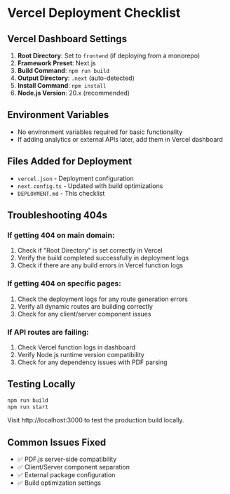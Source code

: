# Vercel Deployment Checklist

## Vercel Dashboard Settings

1. **Root Directory**: Set to `frontend` (if deploying from a monorepo)
2. **Framework Preset**: Next.js
3. **Build Command**: `npm run build`
4. **Output Directory**: `.next` (auto-detected)
5. **Install Command**: `npm install`
6. **Node.js Version**: 20.x (recommended)

## Environment Variables
- No environment variables required for basic functionality
- If adding analytics or external APIs later, add them in Vercel dashboard

## Files Added for Deployment
- `vercel.json` - Deployment configuration
- `next.config.ts` - Updated with build optimizations
- `DEPLOYMENT.md` - This checklist

## Troubleshooting 404s

### If getting 404 on main domain:
1. Check if "Root Directory" is set correctly in Vercel
2. Verify the build completed successfully in deployment logs
3. Check if there are any build errors in Vercel function logs

### If getting 404 on specific pages:
1. Check the deployment logs for any route generation errors
2. Verify all dynamic routes are building correctly
3. Check for any client/server component issues

### If API routes are failing:
1. Check Vercel function logs in dashboard
2. Verify Node.js runtime version compatibility
3. Check for any dependency issues with PDF parsing

## Testing Locally
```bash
npm run build
npm run start
```

Visit http://localhost:3000 to test the production build locally.

## Common Issues Fixed
- ✅ PDF.js server-side compatibility
- ✅ Client/Server component separation
- ✅ External package configuration
- ✅ Build optimization settings 